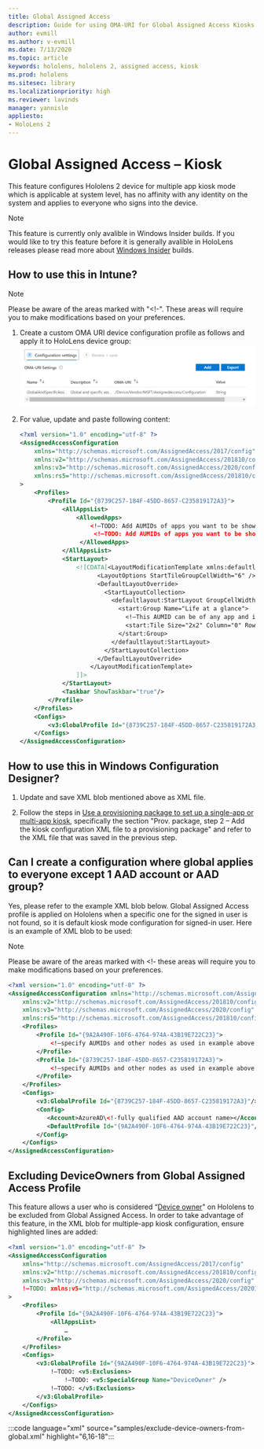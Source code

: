 ```yaml
---
title: Global Assigned Access
description: Guide for using OMA-URI for Global Assigned Access Kiosks
author: evmill
ms.author: v-evmill
ms.date: 7/13/2020
ms.topic: article
keywords: hololens, hololens 2, assigned access, kiosk
ms.prod: hololens
ms.sitesec: library
ms.localizationpriority: high
ms.reviewer: lavinds
manager: yannisle
appliesto:
- HoloLens 2
---
```


# Global Assigned Access – Kiosk

This feature configures Hololens 2 device for multiple app kiosk mode which is applicable at system level, has no affinity with any identity on the system and applies to everyone who signs into the device. 

> [!NOTE]
> This feature is currently only avalible in Windows Insider builds. If you would like to try this feature before it is generally avalible in HoloLens releases please read more about [Windows Insider](hololens-insider.md) builds.
 
## How to use this in Intune? 

> [!NOTE]
> Please be aware of the areas marked with "<!-". These areas will require you to make modifications based on your preferences. 

1.	Create a custom OMA URI device configuration profile as follows and apply it to HoloLens device group: 
![Global Assigned Access OMA-URI in Intune](images/global-assigned-access-omauri.png)

2.	For value, update and paste following content: 

    ```xml
    <?xml version="1.0" encoding="utf-8" ?> 
    <AssignedAccessConfiguration 
        xmlns="http://schemas.microsoft.com/AssignedAccess/2017/config" 
        xmlns:v2="http://schemas.microsoft.com/AssignedAccess/201810/config" 
        xmlns:v3="http://schemas.microsoft.com/AssignedAccess/2020/config" 
        xmlns:rs5="http://schemas.microsoft.com/AssignedAccess/201810/config" 
    > 
        <Profiles> 
            <Profile Id="{8739C257-184F-45DD-8657-C235819172A3}"> 
                <AllAppsList> 
                    <AllowedApps>                     
                        <!—TODO: Add AUMIDs of apps you want to be shown here, e.g. <App AppUserModelId="Microsoft.MicrosoftEdge_8wekyb3d8bbwe!MicrosoftEdge" rs5:AutoLaunch=”true” /> --> 
                         <!—TODO: Add AUMIDs of apps you want to be shown here, e.g. <App AppUserModelId="Microsoft.settingn_8wekyb3d8bbwe!MicrosoftEdge" /> --> 
                     </AllowedApps> 
                </AllAppsList> 
                <StartLayout> 
                    <![CDATA[<LayoutModificationTemplate xmlns:defaultlayout="http://schemas.microsoft.com/Start/2014/FullDefaultLayout" xmlns:start="http://schemas.microsoft.com/Start/2014/StartLayout" Version="1" xmlns="http://schemas.microsoft.com/Start/2014/LayoutModification"> 
                          <LayoutOptions StartTileGroupCellWidth="6" /> 
                          <DefaultLayoutOverride> 
                            <StartLayoutCollection> 
                              <defaultlayout:StartLayout GroupCellWidth="6"> 
                                <start:Group Name="Life at a glance"> 
                                  <!—This AUMID can be of any app and is not used on Hololens but is required for parity, so you can leave it as is. --> 
                                  <start:Tile Size="2x2" Column="0" Row="0" AppUserModelID="Microsoft.MicrosoftEdge_8wekyb3d8bbwe!MicrosoftEdge" />                               
                                </start:Group> 
                              </defaultlayout:StartLayout> 
                            </StartLayoutCollection> 
                          </DefaultLayoutOverride> 
                        </LayoutModificationTemplate> 
                    ]]> 
                </StartLayout> 
                <Taskbar ShowTaskbar="true"/> 
            </Profile> 
        </Profiles> 
        <Configs> 
            <v3:GlobalProfile Id="{8739C257-184F-45DD-8657-C235819172A3}"/> 
        </Configs> 
    </AssignedAccessConfiguration> 
    ```

## How to use this in Windows Configuration Designer? 
 
1.	Update and save XML blob mentioned above as XML file. 

2.	Follow the steps in [Use a provisioning package to set up a single-app or multi-app kiosk](https://docs.microsoft.com/hololens/hololens-kiosk#use-a-provisioning-package-to-set-up-a-single-app-or-multi-app-kiosk), specifically the section "Prov. package, step 2 – Add the kiosk configuration XML file to a provisioning package" and refer to the XML file that was saved in the previous step. 

## Can I create a configuration where global applies to everyone except 1 AAD account or AAD group? 

Yes, please refer to the example XML blob below. Global Assigned Access profile is applied on Hololens when a specific one for the signed in user is not found, so it is default kiosk mode configuration for signed-in user. 
Here is an example of XML blob to be used: 

> [!NOTE]
> Please be aware of the areas marked with <!-  these areas will require you to make modifications based on your preferences. 

```xml
<?xml version="1.0" encoding="utf-8" ?> 
<AssignedAccessConfiguration xmlns="http://schemas.microsoft.com/AssignedAccess/2017/config" 
    xmlns:v2="http://schemas.microsoft.com/AssignedAccess/201810/config" 
    xmlns:v3="http://schemas.microsoft.com/AssignedAccess/2020/config" 
    xmlns:rs5="http://schemas.microsoft.com/AssignedAccess/201810/config"> 
    <Profiles> 
        <Profile Id="{9A2A490F-10F6-4764-974A-43B19E722C23}"> 
            <!—specify AUMIDs and other nodes as used in example above --> 
        </Profile> 
        <Profile Id="{8739C257-184F-45DD-8657-C235819172A3}"> 
            <!—specify AUMIDs and other nodes as used in example above --> 
        </Profile> 
    </Profiles> 
    <Configs> 
        <v3:GlobalProfile Id="{8739C257-184F-45DD-8657-C235819172A3}"/> 
        <Config> 
           <Account>AzureAD\<!-fully qualified AAD account name></Account> 
           <DefaultProfile Id="{9A2A490F-10F6-4764-974A-43B19E722C23}"/> 
        </Config> 
    </Configs> 
</AssignedAccessConfiguration> 
```

## Excluding DeviceOwners from Global Assigned Access Profile

This feature allows a user who is considered “[Device owner](security-adminless-os.md)" on Hololens to be excluded from Global Assigned Access. In order to take advantage of this feature, in the XML blob for multiple-app kiosk configuration, ensure highlighted lines are added: 

 
```xml
<?xml version="1.0" encoding="utf-8" ?> 
<AssignedAccessConfiguration 
    xmlns="http://schemas.microsoft.com/AssignedAccess/2017/config" 
    xmlns:v2="http://schemas.microsoft.com/AssignedAccess/201810/config" 
    xmlns:v3="http://schemas.microsoft.com/AssignedAccess/2020/config" 
    !—TODO: xmlns:v5="http://schemas.microsoft.com/AssignedAccess/202010/config" 
> 
    <Profiles> 
        <Profile Id="{9A2A490F-10F6-4764-974A-43B19E722C23}"> 
            <AllAppsList> 
                … 
        </Profile> 
    </Profiles> 
    <Configs> 
        <v3:GlobalProfile Id="{9A2A490F-10F6-4764-974A-43B19E722C23}"> 
            !—TODO: <v5:Exclusions> 
                !—TODO: <v5:SpecialGroup Name="DeviceOwner" /> 
            !—TODO: </v5:Exclusions> 
        </v3:GlobalProfile> 
    </Configs> 
</AssignedAccessConfiguration> 
 ```
 :::code language="xml" source="samples/exclude-device-owners-from-global.xml" highlight="6,16-18":::
 
